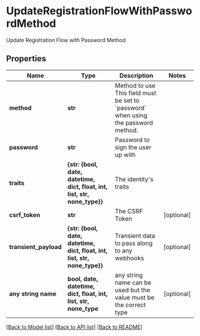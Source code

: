 # UpdateRegistrationFlowWithPasswordMethod

Update Registration Flow with Password Method

## Properties
Name | Type | Description | Notes
------------ | ------------- | ------------- | -------------
**method** | **str** | Method to use  This field must be set to &#x60;password&#x60; when using the password method. | 
**password** | **str** | Password to sign the user up with | 
**traits** | **{str: (bool, date, datetime, dict, float, int, list, str, none_type)}** | The identity&#39;s traits | 
**csrf_token** | **str** | The CSRF Token | [optional] 
**transient_payload** | **{str: (bool, date, datetime, dict, float, int, list, str, none_type)}** | Transient data to pass along to any webhooks | [optional] 
**any string name** | **bool, date, datetime, dict, float, int, list, str, none_type** | any string name can be used but the value must be the correct type | [optional]

[[Back to Model list]](../README.md#documentation-for-models) [[Back to API list]](../README.md#documentation-for-api-endpoints) [[Back to README]](../README.md)


